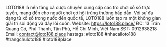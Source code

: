 LOTO188 là nền tảng cá cược chuyên cung cấp các trò chơi xổ số trực tuyến, mang đến cho người chơi cơ hội trúng thưởng hấp dẫn. Với sự đa dạng từ xổ số trong nước đến quốc tế, LOTO188 luôn tạo ra một không gian giải trí sôi động và đầy lôi cuốn.
Website: https://loto188.place/
ĐC: 13 Trần Quang Cơ, Phú Thạnh, Tân Phú, Hồ Chí Minh, Việt Nam
SĐT: 0912638218
Email: contact@loto188.place
hastags: #loto188 #nhacailoto188 #trangchuloto188 #loto188place
